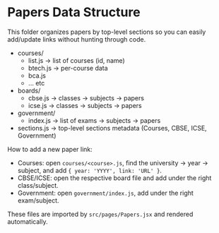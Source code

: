 # Papers Data Structure

This folder organizes papers by top-level sections so you can easily add/update links without hunting through code.

- courses/
  - list.js → list of courses (id, name)
  - btech.js → per-course data
  - bca.js
  - ... etc
- boards/
  - cbse.js → classes → subjects → papers
  - icse.js → classes → subjects → papers
- government/
  - index.js → list of exams → subjects → papers
- sections.js → top-level sections metadata (Courses, CBSE, ICSE, Government)

How to add a new paper link:
- Courses: open `courses/<course>.js`, find the university → year → subject, and add `{ year: 'YYYY', link: 'URL' }`.
- CBSE/ICSE: open the respective board file and add under the right class/subject.
- Government: open `government/index.js`, add under the right exam/subject.

These files are imported by `src/pages/Papers.jsx` and rendered automatically.
